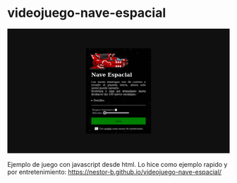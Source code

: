 # videojuego-nave-espacial

<img src="https://raw.githubusercontent.com/Nestor-B/videojuego-nave-espacial/main/Captura%20de%20pantalla%20de%202021-10-06%2012-44-31.png">

Ejemplo de juego con javascript desde html.
Lo hice como ejemplo rapido y por entretenimiento: https://nestor-b.github.io/videojuego-nave-espacial/
